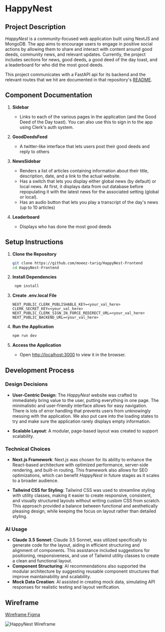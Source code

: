 # HappyNest

## Project Description

*HappyNest* is a community-focused web application built using NextJS and MongoDB. The app aims to encourage users to engage in positive social actions by allowing them to share and interact with content around good deeds, community news, and relevant updates. Currently, the project includes sections for news, good deeds, a good deed of the day toast, and a leaderboard for who did the most good deeds.

This project communicates with a FastAPI api for its backend and the relevant routes that we hit are documented in that repository's [README](https://github.com/moeez-tariq/HappyNest).

## Component Documentation

1. **Sidebar**
   - Links to each of the various pages in the application (and the Good Deed of the Day toast). You can also use this to sign in to the app using Clerk's auth system.
   
2. **GoodDeedsFeed**
   - A twitter-like interface that lets users post their good deeds and reply to others

3. **NewsSidebar**
   - Renders a list of articles containing information about their title, description, date, and a link to the actual website.
   - Has a switch that lets you display either global news (by default) or local news. At first, it displays data from out database before repopulating it with the latest news for the associated setting (global or local).
   - Has an audio button that lets you play a transcript of the day's news (up to 10 articles)

4. **Leaderboard**
   - Displays who has done the most good deeds

## Setup Instructions

1. **Clone the Repository**
   ```bash
   git clone https://github.com/moeez-tariq/HappyNest-Frontend
   cd HappyNest-Frontend
   ```

2. **Install Dependencies**
   ```bash
    npm install
    ```

3. **Create .env.local File**
    ```
    NEXT_PUBLIC_CLERK_PUBLISHABLE_KEY=<your_val_here>
    CLERK_SECRET_KEY=<your_val_here>
    NEXT_PUBLIC_CLERK_SIGN_IN_FORCE_REDIRECT_URL=<your_val_here>
    NEXT_PUBLIC_BACKEND_URL=<your_val_here>
    ```

4. **Run the Application**
    ```bash
    npm run dev
    ```

5. **Access the Application**
    - Open [http://localhost:3000](http://localhost:3000) to view it in the browser.

## Development Process

### Design Decisions

- **User-Centric Design**: The *HappyNest* website was crafted to immediately bring value to the user, putting everything in one page. The minimalistic and user-friendly interface allows for easy navigation. There is lots of error handling that prevents users from unknowingly messing with the application. We also put care into the loading states to try and make sure the application rarely displays empty information.

- **Scalable Layout**: A modular, page-based layout was created to support scalability.

### Technical Choices

- **Next.js Framework**: Next.js was chosen for its ability to enhance the React-based architecture with optimized performance, server-side rendering, and built-in routing. This framework also allows for SEO optimizations, which can benefit *HappyNest* in future stages as it scales to a broader audience.

- **Tailwind CSS for Styling**: Tailwind CSS was used to streamline styling with utility classes, making it easier to create responsive, consistent, and visually structured layouts without writing custom CSS from scratch. This approach provided a balance between functional and aesthetically pleasing design, while keeping the focus on layout rather than detailed styling.

### AI Usage

- **Claude 3.5 Sonnet**: Claude 3.5 Sonnet, was utilized specifically to generate code for the layout, aiding in efficient structuring and alignment of components. This assistance included suggestions for positioning, responsiveness, and use of Tailwind utility classes to create a clean and functional layout. 
- **Component Structuring**: AI recommendations also supported the modular architecture by suggesting reusable component structures that improve maintainability and scalability.
- **Mock Data Creation**: AI assisted in creating mock data, simulating API responses for realistic testing and layout verification.

## Wireframe
[Wireframe Figma](https://www.figma.com/board/xB3yScVV0C7HwKwjxudB1r/HappyNest-Frontend?node-id=0-1&t=iHWp1yUGLsD4MQ0U-1)

![HappyNest Wireframe](./WireFrame.png)
